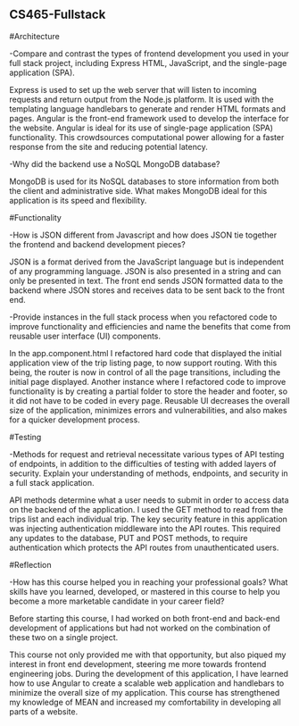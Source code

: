 ## CS465-Fullstack

#Architecture 

-Compare and contrast the types of frontend development you used in your full stack project, including Express HTML, JavaScript, and the single-page application (SPA). 

 

Express is used to set up the web server that will listen to incoming requests and return output from the Node.js platform. It is used with the templating language handlebars to generate and render HTML formats and pages. Angular is the front-end framework used to develop the interface for the website. Angular is ideal for its use of single-page application (SPA) functionality. This crowdsources computational power allowing for a faster response from the site and reducing potential latency. 

 

-Why did the backend use a NoSQL MongoDB database? 

 

MongoDB is used for its NoSQL databases to store information from both the client and administrative side. What makes MongoDB ideal for this application is its speed and flexibility. 

 

#Functionality 

-How is JSON different from Javascript and how does JSON tie together the frontend and backend development pieces? 

 

JSON is a format derived from the JavaScript language but is independent of any programming language. JSON is also presented in a string and can only be presented in text. The front end sends JSON formatted data to the backend where JSON stores and receives data to be sent back to the front end. 

 

-Provide instances in the full stack process when you refactored code to improve functionality and efficiencies and name the benefits that come from reusable user interface (UI) components. 

 

In the app.component.html I refactored hard code that displayed the initial application view of the trip listing page, to now support routing. With this being, the router is now in control of all the page transitions, including the initial page displayed. Another instance where I refactored code to improve functionality is by creating a partial folder to store the header and footer, so it did not have to be coded in every page. Reusable UI decreases the overall size of the application, minimizes errors and vulnerabilities, and also makes for a quicker development process. 

 

#Testing 

-Methods for request and retrieval necessitate various types of API testing of endpoints, in addition to the difficulties of testing with added layers of security. Explain your understanding of methods, endpoints, and security in a full stack application. 

 

API methods determine what a user needs to submit in order to access data on the backend of the application. I used the GET method to read from the trips list and each individual trip. The key security feature in this application was injecting authentication middleware into the API routes. This required any updates to the database, PUT and POST methods, to require authentication which protects the API routes from unauthenticated users. 

 

#Reflection 

-How has this course helped you in reaching your professional goals? What skills have you learned, developed, or mastered in this course to help you become a more marketable candidate in your career field? 

 

Before starting this course, I had worked on both front-end and back-end development of applications but had not worked on the combination of these two on a single project. 

This course not only provided me with that opportunity, but also piqued my interest in front end development, steering me more towards frontend engineering jobs. During the development of this application, I have learned how to use Angular to create a scalable web application and handlebars to minimize the overall size of my application. This course has strengthened my knowledge of MEAN and increased my comfortability in developing all parts of a website. 
